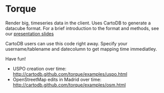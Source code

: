 Torque
==

Render big, timeseries data in the client. Uses CartoDB to generate a datacube format. For a brief introduction to the format and methods, see our [presentation slides](https://dl.dropbox.com/u/193220/cartodb_datacubes.pdf)

CartoDB users can use this code right away. Specify your username/tablename and datecolumn to get mapping time immediatley.

Have fun!

* USPO creation over time: http://cartodb.github.com/torque/examples/uspo.html
* OpenStreetMap edits in Madrid over time: http://cartodb.github.com/torque/examples/osm.html
